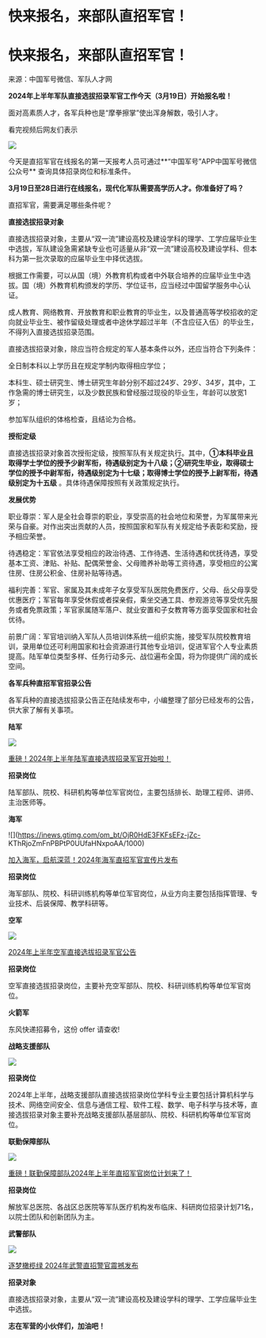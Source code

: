 # 快来报名，来部队直招军官！

# 快来报名，来部队直招军官！

来源：中国军号微信、军队人才网

**2024年上半年军队直接选拔招录军官工作今天（3月19日）开始报名啦！**

面对高素质人才，各军兵种也是“摩拳擦掌”使出浑身解数，吸引人才。

看完视频后网友们表示

![](https://inews.gtimg.com/om_bt/OaEW2t0qnKEufyPIMpjt0HcGLNsagYGMqhXnRRqb2goZEAA/1000)

今天是直招军官在线报名的第一天报考人员可通过**“中国军号”APP中国军号微信公众号** 查询具体招录岗位和标准条件。

**3月19日至28日进行在线报名，现代化军队需要高学历人才。你准备好了吗？**

直招军官，需要满足哪些条件呢？

**直接选拔招录对象**

直接选拔招录对象，主要从“双一流”建设高校及建设学科的理学、工学应届毕业生中选拔，军队建设急需紧缺专业也可适量从非“双一流”建设高校及建设学科、但本科为第一批次录取的应届毕业生中择优选拔。

根据工作需要，可以从国（境）外教育机构或者中外联合培养的应届毕业生中选拔。国（境）外教育机构颁发的学历、学位证书，应当经过中国留学服务中心认证。

成人教育、网络教育、开放教育和职业教育的毕业生，以及普通高等学校招收的定向就业毕业生、被作留级处理或者中途休学超过半年（不含应征入伍）的毕业生，不得列入直接选拔招录范围。

直接选拔招录对象，除应当符合规定的军人基本条件以外，还应当符合下列条件：

全日制本科以上学历且在规定学制内取得相应学位；

本科生、硕士研究生、博士研究生年龄分别不超过24岁、29岁、34岁，其中，工作急需的博士研究生，以及少数民族和曾经服过现役的毕业生，年龄可以放宽1岁；

参加军队组织的体格检查，且结论为合格。

**授衔定级**

直接选拔招录对象首次授衔定级，按照军队有关规定执行。其中，**①本科毕业且取得学士学位的授予少尉军衔，待遇级别定为十八级；②研究生毕业，取得硕士学位的授予中尉军衔，待遇级别定为十七级；取得博士学位的授予上尉军衔，待遇级别定为十五级**
。具体待遇保障按照有关政策规定执行。

**发展优势**

职业尊崇：军人是全社会尊崇的职业，享受崇高的社会地位和荣誉，为军属带来光荣与自豪。对作出突出贡献的人员，按照国家和军队有关规定给予表彰和奖励，授予相应荣誉。

待遇稳定：军官依法享受相应的政治待遇、工作待遇、生活待遇和优抚待遇，享受基本工资、津贴、补贴、配偶荣誉金、父母赡养补助等工资待遇，享受相应的公寓住房、住房公积金、住房补贴等待遇。

福利完善：军官、家属及其未成年子女享受军队医院免费医疗，父母、岳父母享受优惠医疗；军官每年享受休假或者探亲假，乘坐交通工具、参观游览等享受优先服务或者免票政策；军官家属随军落户、就业安置和子女教育等方面享受国家和社会优待。

前景广阔：军官培训纳入军队人员培训体系统一组织实施，接受军队院校教育培训，录用单位还可利用国家和社会资源进行其他专业培训，促进军官个人专业素质提高。陆军单位类型多样、任务行动多元、战位遍布全国，将为你提供广阔的成长空间。

**各军兵种直招军官招录公告**

各军兵种的直接选拔招录公告正在陆续发布中，小编整理了部分已经发布的公告，供大家了解有关事项。

**陆军**

![](https://inews.gtimg.com/om_bt/O3Jrov8-AScA7nzZvugd3Wj94kgqek26djwDA9oPbL4gEAA/1000)

[重磅！2024年上半年陆军直接选拔招录军官开始啦！](https://news.qq.com/rain/a/20240319A0358800)

**招录岗位**

陆军部队、院校、科研机构等单位军官岗位，主要包括排长、助理工程师、讲师、主治医师等。

**海军**

![](https://inews.gtimg.com/om_bt/OjR0HdE3FKFsEFz-jZc-
KThRjoZmFnPBPtP0UUfaHNxpoAA/1000)

[加入海军，启航深蓝！2024年海军直招军官宣传片发布](https://news.qq.com/rain/a/20240317A04I0J00)

**招录岗位**

海军部队、院校、科研训练机构等单位军官岗位，从业方向主要包括指挥管理、专业技术、后装保障、教学科研等。

**空军**

![](https://inews.gtimg.com/om_bt/OSIn1UCMsMnwOeQOhVjaMk2vbG5r2d_6KRqVvzPshw3LoAA/1000)

[2024年上半年空军直接选拔招录军官公告](https://news.qq.com/rain/a/20240316A01MAX00)

**招录岗位**

空军直接选拔招录岗位，主要补充空军部队、院校、科研训练机构等单位军官岗位。

**火箭军**

东风快递招募令，这份 offer 请查收!

**战略支援部队**

![](https://inews.gtimg.com/om_bt/OsYQqLVxd4kOlJvZWLfoycOz7m0zawpxS6lCBsk0TetpcAA/1000)

**招录岗位**

2024年上半年，战略支援部队直接选拔招录岗位学科专业主要包括计算机科学与技术、网络空间安全、信息与通信工程、软件工程、数学、电子科学与技术等，直接选拔招录对象主要补充战略支援部队基层部队、院校、科研机构等单位军官岗位。

**联勤保障部队**

![](https://inews.gtimg.com/om_bt/OFBJelW3zifQ-6WmHzJotxnL8hGDiqjf2TuSXcmq_eZcgAA/1000)

[重磅！联勤保障部队2024年上半年直招军官岗位计划来了！](https://news.qq.com/rain/a/20240316A047XG00)

**招录岗位**

解放军总医院、各战区总医院等军队医疗机构发布临床、科研岗位招录计划71名，以院士团队和创新团队为主。

**武警部队**

![](https://inews.gtimg.com/om_bt/OiIkIhnRwAheNSXvaguU3Okt5_ojsLFbX7lzrPSNNzQAkAA/1000)

[逐梦橄榄绿 2024年武警直招警官震撼发布](https://news.qq.com/rain/a/20240316A07D6Q00)

**招录对象**

直接选拔招录对象，主要从“双一流”建设高校及建设学科的理学、工学应届毕业生中选拔。

**志在军营的小伙伴们，加油吧！**

